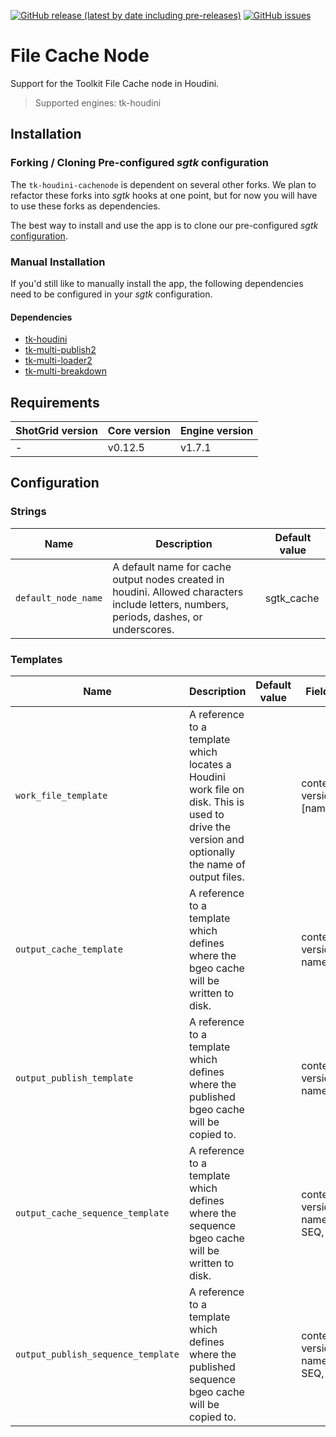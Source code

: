 [![GitHub release (latest by date including pre-releases)](https://img.shields.io/github/v/release/planetx-vfx/tk-houdini-cachenode?include_prereleases)](https://github.com/planetx-vfx/tk-houdini-cachenode) 
[![GitHub issues](https://img.shields.io/github/issues/planetx-vfx/tk-houdini-cachenode)](https://github.com/planetx-vfx/tk-houdini-cachenode/issues) 


# File Cache Node

Support for the Toolkit File Cache node in Houdini.

> Supported engines: tk-houdini

## Installation

### Forking / Cloning Pre-configured _sgtk_ configuration

The `tk-houdini-cachenode` is dependent on several other forks. We plan to refactor these forks into _sgtk_ hooks at one point, but for now you will have to use these forks as dependencies. 

The best way to install and use the app is to clone our pre-configured _sgtk_ [configuration](https://github.com/nfa-vfxim/nfa-shotgun-configuration).

### Manual Installation

If you'd still like to manually install the app, the following dependencies need to be configured in your _sgtk_ configuration.

#### Dependencies

- [tk-houdini](https://github.com/nfa-vfxim/tk-houdini)
- [tk-multi-publish2](https://github.com/nfa-vfxim/tk-multi-publish2)
- [tk-multi-loader2](https://github.com/nfa-vfxim/tk-multi-loader2)
- [tk-multi-breakdown](https://github.com/nfa-vfxim/tk-multi-breakdown)


## Requirements

| ShotGrid version | Core version | Engine version |
|------------------|--------------|----------------|
| -                | v0.12.5      | v1.7.1         |

## Configuration

### Strings

| Name                | Description                                                                                                                             | Default value |
|---------------------|-----------------------------------------------------------------------------------------------------------------------------------------|---------------|
| `default_node_name` | A default name for cache output nodes created in houdini. Allowed characters include letters, numbers, periods, dashes, or underscores. | sgtk_cache    |


### Templates

| Name                               | Description                                                                                                                                     | Default value | Fields                         |
|------------------------------------|-------------------------------------------------------------------------------------------------------------------------------------------------|---------------|--------------------------------|
| `work_file_template`               | A reference to a template which locates a Houdini work file on disk. This is used to drive the version and optionally the name of output files. |               | context, version, [name]       |
| `output_cache_template`            | A reference to a template which defines where the bgeo cache will be written to disk.                                                           |               | context, version, name, *      |
| `output_publish_template`          | A reference to a template which defines where the published bgeo cache will be copied to.                                                       |               | context, version, name, *      |
| `output_cache_sequence_template`   | A reference to a template which defines where the sequence bgeo cache will be written to disk.                                                  |               | context, version, name, SEQ, * |
| `output_publish_sequence_template` | A reference to a template which defines where the published sequence bgeo cache will be copied to.                                              |               | context, version, name, SEQ, * |


